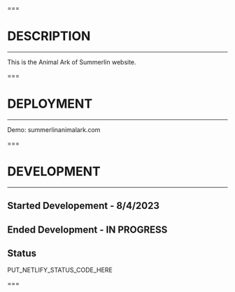 ===

# DESCRIPTION

---

This is the Animal Ark of Summerlin website.

===

# DEPLOYMENT

---

Demo: summerlinanimalark.com

===

# DEVELOPMENT

---

## Started Developement - 8/4/2023

## Ended Development - IN PROGRESS

## Status

PUT_NETLIFY_STATUS_CODE_HERE

===
